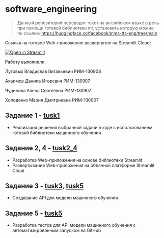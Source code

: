 # software_engineering
>Данный репозиторий переводит текст на английском языке в речь при помощи готовой библиотеки ml, установить которую можно по ссылке:
>https://huggingface.co/facebook/mms-tts-eng/tree/main

Ссылка на готовое Web-приложение развернутое на Streamlit Cloud:

[![Open in Streamlit](https://static.streamlit.io/badges/streamlit_badge_black_white.svg)](https://appapppy-glg9ykmarcwvxrb4agbxyd.streamlit.app/)

Работу выполнили:

Луговых Владислав Витальевич РИМ-130908

Ахаимов Данила Игоревич РИМ-130907

Чудинова Алена Сергеевна РИМ-130907

Холоденко Мария Дмитриевна РИМ-130907

<h2><bold> Задание 1 -  <a href="https://github.com/DanilaAkh/software_engineering/tree/main/tusk1"> tusk1</a></bold></h2>

 - Реализация решения выбранной задачи в коде с использованием готовой библиотеки машинного обучения
<h2> <bold>Задание 2, 4 - <a href="https://github.com/DanilaAkh/software_engineering/tree/main/tusk2_4"> tusk2_4</a></bold></h2>

 - Разработка Web-приложения на основе библиотеки Streamlit
 - Развертывание Web-приложения на облачной платформе Streamlit Cloud
<h2> <bold>Задание 3 - <a href="https://github.com/DanilaAkh/software_engineering/tree/main/tusk3"> tusk3</a>, <a href="https://github.com/DanilaAkh/software_engineering/tree/main/tusk5"> tusk5</a></bold></h2>

 - Создавание API для модели машинного обучения
<h2> <bold>Задание 5 - <a href="https://github.com/DanilaAkh/software_engineering/tree/main/tusk5"> tusk5</a></bold></h2>

 - Разработка тестов для API модели машинного обучения с автоматизированным запуском на GitHub
